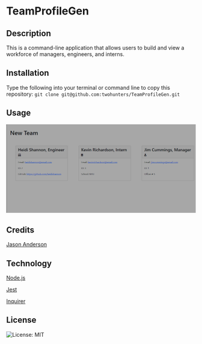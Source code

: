 # TeamProfileGen


## Description

This is a command-line application that allows users to build and view a workforce of managers, engineers, and interns.


## Installation

Type the following into your terminal or command line to copy this repository: `git clone git@github.com:twohunters/TeamProfileGen.git`


## Usage

![html](assets/images/test.png)


## Credits

[Jason Anderson](https://github.com/twohunters)


## Technology

[Node.js](https://nodejs.org/en/)

[Jest](https://www.npmjs.com/package/jest)

[Inquirer](https://www.npmjs.com/package/inquirer)


## License

![License: MIT](https://img.shields.io/badge/License-MIT-yellow.svg)